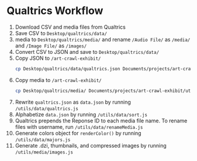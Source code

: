 # Qualtrics Workflow
1. Download CSV and media files from Qualtrics
2. Save CSV to `Desktop/qualtrics/data/`
3. media to `Desktop/qualtrics/media/` and rename `/Audio File/` as `/media/` and `/Image File/` as `/images/`
4. Convert CSV to JSON and save to `Desktop/qualtrics/data/`
5. Copy JSON to `/art-crawl-exhibit/`
    ```bash
    cp Desktop/qualtrics/data/qualtrics.json Documents/projects/art-crawl-exhibit/utils/data/qualtrics.json
    ```
6. Copy media to `/art-crawl-exhibit/`
    ```bash
    cp Desktop/qualtrics/media/ Documents/projects/art-crawl-exhibit/utils/media/
    ```
7. Rewrite `qualtrics.json` as `data.json` by running `/utils/data/qualtrics.js`
8. Alphabetize `data.json` by running `/utils/data/sort.js`
9. Qualtrics prepends the Reponse ID to each media file name. To rename files with username, run `/utils/data/renameMedia.js`
10. Generate colors object for `renderColor()` by running `/utils/data/majors.js`
11. Generate .dzi, thumbnails, and compressed images by running `/utils/media/images.js`



